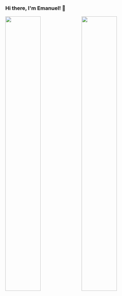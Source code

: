 ### Hi there, I'm Emanuel! 👋
<img align="left" width="47%" src="https://github-readme-stats.vercel.app/api?username=Emanuelf-sfsu&show_icons=true&theme=dracula"/>
<img align="left" width="47%" src="https://github-readme-stats.vercel.app/api/top-langs/?username=Emanuelf-sfsu&layout=compact"/>



<!--
**Emanuelf-sfsu/Emanuelf-sfsu** is a ✨ _special_ ✨ repository because its `README.md` (this file) appears on your GitHub profile.

Here are some ideas to get you started:

- 🔭 I’m currently working on ...
- 🌱 I’m currently learning ...
- 👯 I’m looking to collaborate on ...
- 🤔 I’m looking for help with ...
- 💬 Ask me about ...
- 📫 How to reach me: ...
- 😄 Pronouns: ...
- ⚡ Fun fact: ...
-->

